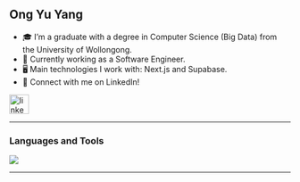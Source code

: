 ## Ong Yu Yang

- 🎓 I’m a graduate with a degree in Computer Science (Big Data) from the University of Wollongong.
- 💼 Currently working as a Software Engineer.
- 🖥️ Main technologies I work with: Next.js and Supabase.
- 🤝 Connect with me on LinkedIn!

<div align="left">
  <a href="https://www.linkedin.com/in/yuyangong" target="_blank">
    <img src="https://img.shields.io/static/v1?message=LinkedIn&logo=linkedin&label=&color=0077B5&logoColor=white&labelColor=&style=for-the-badge" height="35" alt="linkedin logo"  />  
  </a>
</div>

---

### Languages and Tools

<div>
  <img src="https://skillicons.dev/icons?i=nextjs,supabase,java,spring,python,flask,react,tailwind,javascript,typescript,cpp,linux,git"/>
</div>

---

